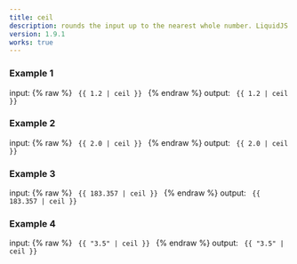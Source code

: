 ```yaml
---
title: ceil
description: rounds the input up to the nearest whole number. LiquidJS tries to convert the input to a number before the filter is applied.
version: 1.9.1
works: true
---
```

### Example 1
input: {% raw %}
<code>
{{ 1.2 | ceil }}
</code>
{% endraw %}
output:
<code>
{{ 1.2 | ceil }}
</code>

### Example 2
input: {% raw %}
<code>
{{ 2.0 | ceil }}
</code>
{% endraw %}
output:
<code>
{{ 2.0 | ceil }}
</code>

### Example 3
input: {% raw %}
<code>
{{ 183.357 | ceil }}
</code>
{% endraw %}
output:
<code>
{{ 183.357 | ceil }}
</code>

### Example 4
input: {% raw %}
<code>
{{ "3.5" | ceil }}
</code>
{% endraw %}
output:
<code>
{{ "3.5" | ceil }}
</code>